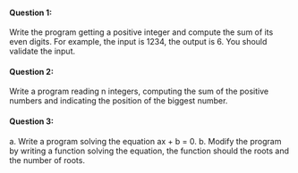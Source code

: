 #### Question 1: 
Write the program getting a positive integer and compute the sum of its even digits. For example, the input is 1234, the output is 6. You should validate the input.

#### Question 2:
Write a program reading n integers, computing the sum of the positive numbers and indicating the position of the biggest number.

#### Question 3:
a. Write a program solving the equation ax + b = 0.
b. Modify the program by writing a function solving the equation, the function should the roots and the number of roots.